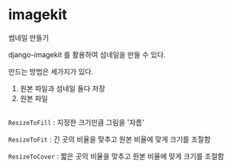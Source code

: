 # imagekit



썸네일 만들기

django-imagekit 를 활용하여 섬네일을 만들 수 있다.

만드는 방법은 세가지가 있다.

1. 원본 파일과 섬네일 둘다 저장
2. 원본 파일



```python


```



`ResizeToFill` : 지정한 크기만큼 그림을 '자름'

`ResizeToFit` : 긴 곳의 비율을 맞추고 원본 비율에 맞게 크기를 조절함

`ResizeToCover` : 짧은 곳의 비율을 맞추고 원본 비율에 맞게 크기를 조절함